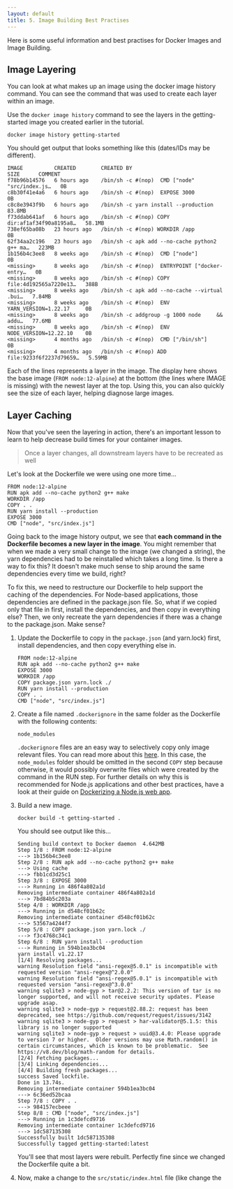 ```yaml
---
layout: default
title: 5. Image Building Best Practises
---
```


Here is some useful information and best practises for Docker Images and Image Building.

## Image Layering

You can look at what makes up an image using the docker image history command. You can see the command that was used to create each layer within an image.

Use the `docker image history` command to see the layers in the getting-started image you created earlier in the tutorial.

```
docker image history getting-started
```

You should get output that looks something like this (dates/IDs may be different).

```
IMAGE          CREATED        CREATED BY                                      SIZE      COMMENT
f78b96b14576   6 hours ago    /bin/sh -c #(nop)  CMD ["node" "src/index.js…   0B        
c8b30f41e4a6   6 hours ago    /bin/sh -c #(nop)  EXPOSE 3000                  0B        
c8c8e3943f9b   6 hours ago    /bin/sh -c yarn install --production            83.8MB    
f73ddab641af   6 hours ago    /bin/sh -c #(nop) COPY dir:af1af34f90a8195a8…   58.1MB    
738ef65ba08b   23 hours ago   /bin/sh -c #(nop) WORKDIR /app                  0B        
62f34aa2c196   23 hours ago   /bin/sh -c apk add --no-cache python2 g++ ma…   223MB     
1b156b4c3ee8   8 weeks ago    /bin/sh -c #(nop)  CMD ["node"]                 0B        
<missing>      8 weeks ago    /bin/sh -c #(nop)  ENTRYPOINT ["docker-entry…   0B        
<missing>      8 weeks ago    /bin/sh -c #(nop) COPY file:4d192565a7220e13…   388B      
<missing>      8 weeks ago    /bin/sh -c apk add --no-cache --virtual .bui…   7.84MB    
<missing>      8 weeks ago    /bin/sh -c #(nop)  ENV YARN_VERSION=1.22.17     0B        
<missing>      8 weeks ago    /bin/sh -c addgroup -g 1000 node     && addu…   77.6MB    
<missing>      8 weeks ago    /bin/sh -c #(nop)  ENV NODE_VERSION=12.22.10    0B        
<missing>      4 months ago   /bin/sh -c #(nop)  CMD ["/bin/sh"]              0B        
<missing>      4 months ago   /bin/sh -c #(nop) ADD file:9233f6f2237d79659…   5.59MB    
```

Each of the lines represents a layer in the image. The display here shows the base image (`FROM node:12-alpine`) at the bottom (the lines where IMAGE is missing) with the newest layer at the top. Using this, you can also quickly see the size of each layer, helping diagnose large images.

## Layer Caching

Now that you've seen the layering in action, there's an important lesson to learn to help decrease build times for your container images.

> Once a layer changes, all downstream layers have to be recreated as well

Let's look at the Dockerfile we were using one more time...

```
FROM node:12-alpine
RUN apk add --no-cache python2 g++ make
WORKDIR /app
COPY . .
RUN yarn install --production
EXPOSE 3000
CMD ["node", "src/index.js"]
```

Going back to the image history output, we see that **each command in the Dockerfile becomes a new layer in the image**. You might remember that when we made a very small change to the image (we changed a string), the yarn dependencies had to be reinstalled which takes a long time. Is there a way to fix this? It doesn't make much sense to ship around the same dependencies every time we build, right?

To fix this, we need to restructure our Dockerfile to help support the caching of the dependencies. For Node-based applications, those dependencies are defined in the package.json file. So, what if we copied only that file in first, install the dependencies, and then copy in everything else? Then, we only recreate the yarn dependencies if there was a change to the package.json. Make sense?

1. Update the Dockerfile to copy in the `package.json` (and yarn.lock) first, install dependencies, and then copy everything else in.

   ```
   FROM node:12-alpine
   RUN apk add --no-cache python2 g++ make
   EXPOSE 3000
   WORKDIR /app
   COPY package.json yarn.lock ./
   RUN yarn install --production
   COPY . .
   CMD ["node", "src/index.js"]
   ```

2. Create a file named `.dockerignore` in the same folder as the Dockerfile with the following contents:

   ```
   node_modules
   ```

    `.dockerignore` files are an easy way to selectively copy only image relevant files. You can read more about this [here](https://docs.docker.com/engine/reference/builder/#dockerignore-file). In this case, the `node_modules` folder should be omitted in the second `COPY` step because otherwise, it would possibly overwrite files which were created by the command in the RUN step. For further details on why this is recommended for Node.js applications and other best practices, have a look at their guide on [Dockerizing a Node.js web app](https://nodejs.org/en/docs/guides/nodejs-docker-webapp/).

3. Build a new image.

    ```
    docker build -t getting-started .
    ```

    You should see output like this...

    ```
    Sending build context to Docker daemon  4.642MB
    Step 1/8 : FROM node:12-alpine
    ---> 1b156b4c3ee8
    Step 2/8 : RUN apk add --no-cache python2 g++ make
    ---> Using cache
    ---> fbb1cd3d25c1
    Step 3/8 : EXPOSE 3000
    ---> Running in 486f4a802a1d
    Removing intermediate container 486f4a802a1d
    ---> 7bd84b5c203a
    Step 4/8 : WORKDIR /app
    ---> Running in d548cf01b62c
    Removing intermediate container d548cf01b62c
    ---> 53567a4244f7
    Step 5/8 : COPY package.json yarn.lock ./
    ---> f3c4768c34c1
    Step 6/8 : RUN yarn install --production
    ---> Running in 594b1ea3bc04
    yarn install v1.22.17
    [1/4] Resolving packages...
    warning Resolution field "ansi-regex@5.0.1" is incompatible with requested version "ansi-regex@^2.0.0"
    warning Resolution field "ansi-regex@5.0.1" is incompatible with requested version "ansi-regex@^3.0.0"
    warning sqlite3 > node-gyp > tar@2.2.2: This version of tar is no longer supported, and will not receive security updates. Please upgrade asap.
    warning sqlite3 > node-gyp > request@2.88.2: request has been deprecated, see https://github.com/request/request/issues/3142
    warning sqlite3 > node-gyp > request > har-validator@5.1.5: this library is no longer supported
    warning sqlite3 > node-gyp > request > uuid@3.4.0: Please upgrade  to version 7 or higher.  Older versions may use Math.random() in certain circumstances, which is known to be problematic.  See https://v8.dev/blog/math-random for details.
    [2/4] Fetching packages...
    [3/4] Linking dependencies...
    [4/4] Building fresh packages...
    success Saved lockfile.
    Done in 13.74s.
    Removing intermediate container 594b1ea3bc04
    ---> 6c36ed52bcaa
    Step 7/8 : COPY . .
    ---> 984157ecbeee
    Step 8/8 : CMD ["node", "src/index.js"]
    ---> Running in 1c3defcd9716
    Removing intermediate container 1c3defcd9716
    ---> 1dc587135308
    Successfully built 1dc587135308
    Successfully tagged getting-started:latest
    ```

    You'll see that most layers were rebuilt. Perfectly fine since we changed the Dockerfile quite a bit. 

4. Now, make a change to the `src/static/index.html` file (like change the <title> to say "The Awesome Todo App").

5. Build the Docker image now using `docker build -t getting-started .` again. This time, your output should look a little different.

    ```
    Sending build context to Docker daemon  4.642MB
    Step 1/8 : FROM node:12-alpine
    ---> 1b156b4c3ee8
    Step 2/8 : RUN apk add --no-cache python2 g++ make
    ---> Using cache
    ---> fbb1cd3d25c1
    Step 3/8 : EXPOSE 3000
    ---> Using cache
    ---> 7bd84b5c203a
    Step 4/8 : WORKDIR /app
    ---> Using cache
    ---> 53567a4244f7
    Step 5/8 : COPY package.json yarn.lock ./
    ---> Using cache
    ---> f3c4768c34c1
    Step 6/8 : RUN yarn install --production
    ---> Using cache
    ---> 6c36ed52bcaa
    Step 7/8 : COPY . .
    ---> e05a0675d218
    Step 8/8 : CMD ["node", "src/index.js"]
    ---> Running in ec937d594973
    Removing intermediate container ec937d594973
    ---> a1f2fb9dbec3
    Successfully built a1f2fb9dbec3
    Successfully tagged getting-started:latest
    ```

    First off, you should notice that the build was MUCH faster! And, you'll see that steps 2-6 all have 'Using cache'. So we are using the build cache. Pushing and pulling this image and updates to it will be much faster as well. 

## Multi-Stage Builds

While we are not going to dive into it too much in this tutorial, multi-stage builds are an incredibly powerful tool to help use multiple stages to create an image. There are several advantages for them:

* Separate build-time dependencies from runtime dependencies
* Reduce overall image size by shipping only what your app needs to run

### Maven/Tomcat Example

When building Java-based applications, a JDK is needed to compile the source code to Java bytecode. However, that JDK isn't needed in production. Also, you might be using tools like Maven or Gradle to help build the app. Those also aren't needed in our final image. Multi-stage builds help.

```
FROM maven AS build
WORKDIR /app
COPY . .
RUN mvn package

FROM tomcat
COPY --from=build /app/target/file.war /usr/local/tomcat/webapps 
```

In this example, we use one stage (called `build`) to perform the actual Java build using Maven. In the second stage (starting at `FROM tomcat`), we copy in files from the build stage. The final image is only the last stage being created (which can be overridden using the `--target` flag).

### React Example

When building React applications, we need a Node environment to compile the JS code (typically JSX), SASS stylesheets, and more into static HTML, JS, and CSS. If we aren't doing server-side rendering, we don't even need a Node environment for our production build. Why not ship the static resources in a static nginx container?

```
FROM node:12 AS build
WORKDIR /app
COPY package* yarn.lock ./
RUN yarn install
COPY public ./public
COPY src ./src
RUN yarn run build

FROM nginx:alpine
COPY --from=build /app/build /usr/share/nginx/html
```

Here, we are using a `node:12` image to perform the build (maximizing layer caching) and then copying the output into an nginx container. 

## Recap

By understanding a little bit about how images are structured, we can build images faster and ship fewer changes. Multi-stage builds help us reduce overall image size and increase final container security by separating build-time dependencies from runtime dependencies.    

**Congratulations!** This concludes the workshop! You may want to have a looks at the last topic:

---

**Last Topic:** [Tips and useful commands](lab6.md) 